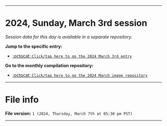 
***

# 2024, Sunday, March 3rd session

_Session data for this day is available in a separate repository._

**Jump to the specific entry:**

- [:octocat: `Click/tap here to go the 2024 March 3rd entry`](https://github.com/seanpm2001/SeansLifeArchive_Images_ModernSmurfsVillage_Y2024_V3/tree/SeansLifeArchive_ModernSmurfsVillage_Y2024_V3_Main-dev/03_March/03/)

**Go to the monthly compilation repository:**

- [:octocat: `Click/tap here to go the 2024 March image repository`](https://github.com/seanpm2001/SeansLifeArchive_Images_ModernSmurfsVillage_Y2024_V3/)

***

# File info

**File version:** `1 (2024, Thursday, March 7th at 05:30 pm PST)`

***
